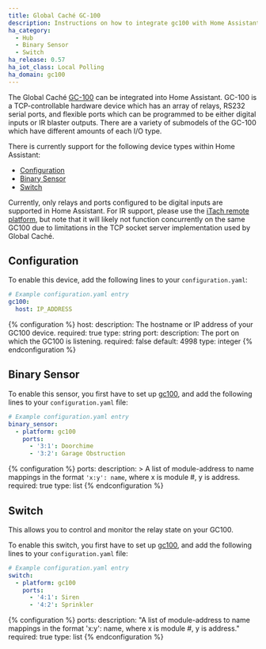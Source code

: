 ```yaml
---
title: Global Caché GC-100
description: Instructions on how to integrate gc100 with Home Assistant.
ha_category:
  - Hub
  - Binary Sensor
  - Switch
ha_release: 0.57
ha_iot_class: Local Polling
ha_domain: gc100
---
```


The Global Caché [GC-100](https://www.globalcache.com/products/gc-100/) can be integrated into Home Assistant. GC-100 is a TCP-controllable
hardware device which has an array of relays, RS232 serial ports, and flexible ports which can be programmed to be either digital inputs or IR blaster outputs. There are a variety of submodels of the GC-100 which have different amounts of each I/O type.

There is currently support for the following device types within Home Assistant:

- [Configuration](#configuration)
- [Binary Sensor](#binary-sensor)
- [Switch](#switch)

Currently, only relays and ports configured to be digital inputs are supported in Home Assistant. For IR support, please use the [iTach remote platform](/integrations/itach), but note that it will likely not function concurrently on the same GC100 due to limitations in the TCP socket server implementation used by Global Caché.

## Configuration

To enable this device, add the following lines to your `configuration.yaml`:

```yaml
# Example configuration.yaml entry
gc100:
  host: IP_ADDRESS
```

{% configuration %}
host:
  description: The hostname or IP address of your GC100 device.
  required: true
  type: string
port:
  description: The port on which the GC100 is listening.
  required: false
  default: 4998
  type: integer
{% endconfiguration %}

## Binary Sensor

To enable this sensor, you first have to set up [gc100](#configuration), and add the following lines to your `configuration.yaml` file:

```yaml
# Example configuration.yaml entry
binary_sensor:
  - platform: gc100
    ports:
      - '3:1': Doorchime
      - '3:2': Garage Obstruction
```

{% configuration %}
ports:
  description: >
    A list of module-address to name mappings in the format `'x:y': name`,
    where x is module #, y is address.
  required: true
  type: list
{% endconfiguration %}

## Switch

This allows you to control and monitor the relay state on your GC100.

To enable this switch, you first have to set up [gc100](#configuration), and add the following lines to your `configuration.yaml` file:

```yaml
# Example configuration.yaml entry
switch:
  - platform: gc100
    ports:
      - '4:1': Siren
      - '4:2': Sprinkler
```

{% configuration %}
ports:
  description: "A list of module-address to name mappings in the format 'x:y': name, where x is module #, y is address."
  required: true
  type: list
{% endconfiguration %}
